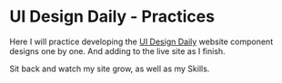 # UI Design Daily - Practices

Here I will practice developing the [UI Design Daily](www.uidesigndaily.com) website component designs one by one. And adding to the live site as I finish.

Sit back and watch my site grow, as well as my Skills.
